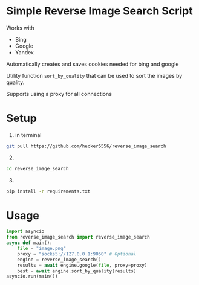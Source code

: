 # Simple Reverse Image Search Script

Works with
* Bing
* Google
* Yandex

Automatically creates and saves cookies needed for bing and google

Utility function `sort_by_quality` that can be used to sort the images by quality.

Supports using a proxy for all connections

# Setup

1. in terminal

```bash
git pull https://github.com/hecker5556/reverse_image_search
```

2.

```bash
cd reverse_image_search
```

3.

```bash
pip install -r requirements.txt
```

# Usage

```python
import asyncio
from reverse_image_search import reverse_image_search
async def main():
    file = "image.png"
    proxy = "socks5://127.0.0.1:9050" # Optional
    engine = reverse_image_search()
    results = await engine.google(file, proxy=proxy)
    best = await engine.sort_by_quality(results)
asyncio.run(main())
```